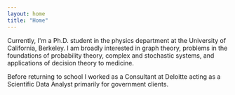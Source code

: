 ```yaml
---
layout: home
title: "Home"
---
```


Currently, I'm a Ph.D. student in the physics department at the University of California, Berkeley. I am broadly interested in graph theory, problems in the foundations of probability theory, complex and stochastic systems, and applications of decision theory to medicine.

Before returning to school I worked as a  Consultant at Deloitte acting as a Scientific Data Analyst primarily for government clients.





